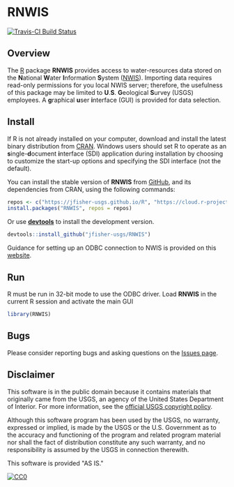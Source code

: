 # RNWIS

[![Travis-CI Build Status](https://travis-ci.org/jfisher-usgs/RNWIS.svg?branch=master)](https://travis-ci.org/jfisher-usgs/RNWIS)

## Overview


The [R](http://www.r-project.org/) package **RNWIS** provides access to water-resources data stored on the
**N**ational **W**ater **I**nformation **S**ystem ([NWIS](http://waterdata.usgs.gov/nwis)).
Importing data requires read-only permissions for you local NWIS server; therefore,
the usefulness of this package may be limited to **U**.**S**. **G**eological **S**urvey (USGS) employees.
A **g**raphical **u**ser **i**nterface (GUI) is provided for data selection.

## Install

If R is not already installed on your computer, download and install the latest binary distribution from
[CRAN](http://cran.r-project.org/ "The Comprehensive R Archive Network").
Windows users should set R to operate as an **s**ingle-**d**ocument **i**nterface (SDI) application during installation
by choosing to customize the start-up options and specifying the SDI interface (not the default).

You can install the stable version of **RNWIS** from [GitHub](https://jfisher-usgs.github.io/R/),
and its dependencies from CRAN, using the following commands:

```r
repos <- c("https://jfisher-usgs.github.io/R", "https://cloud.r-project.org/")
install.packages("RNWIS", repos = repos)
```

Or use [**devtools**](https://CRAN.R-project.org/package=devtools) to install the development version.

```r
devtools::install_github("jfisher-usgs/RNWIS")
```

Guidance for setting up an ODBC connection to NWIS is provided on this
[website](https://github.com/USGS-R/WQ-Review/blob/master/README.md).

## Run

R must be run in 32-bit mode to use the ODBC driver.
Load **RNWIS** in the current R session and activate the main GUI

```r
library(RNWIS)
```

## Bugs

Please consider reporting bugs and asking questions on the [Issues page](https://github.com/jfisher-usgs/RNWIS/issues).

## Disclaimer

This software is in the public domain because it contains materials that originally came from the USGS,
an agency of the United States Department of Interior.
For more information, see the
[official USGS copyright policy](https://www2.usgs.gov/visual-id/credit_usgs.html "official USGS copyright policy").

Although this software program has been used by the USGS, no warranty, expressed or implied,
is made by the USGS or the U.S. Government as to the accuracy and functioning of the program and
related program material nor shall the fact of distribution constitute any such warranty,
and no responsibility is assumed by the USGS in connection therewith.

This software is provided "AS IS."

[![CC0](http://i.creativecommons.org/p/zero/1.0/88x31.png)](http://creativecommons.org/publicdomain/zero/1.0/)

